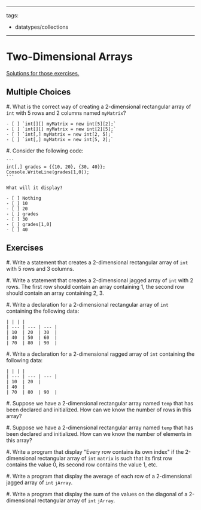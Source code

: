 <!--

DO NOT EDIT THIS FILE

Edit exercises_w_sol/collections/2darrays.md, and run
make exercises/collections/2darrays.md
instead.
-->

---
tags:
  - datatypes/collections
---

# Two-Dimensional Arrays

[Solutions for those exercises.](./exercises_w_sol/collections/2darrays)

## Multiple Choices

#. What is the correct way of creating a 2-dimensional rectangular array of `int` with 5 rows and 2 columns named `myMatrix`?

    - [ ] `int[][] myMatrix = new int[5][2];`
    - [ ] `int[][] myMatrix = new int[2][5];`
    - [ ] `int[,] myMatrix = new int[2, 5];`
    - [ ] `int[,] myMatrix = new int[5, 2];`

#. Consider the following code:

    ```
    int[,] grades = {{10, 20}, {30, 40}};
    Console.WriteLine(grades[1,0]);
    ```

    What will it display?
    
    - [ ] Nothing
    - [ ] 10
    - [ ] 20
    - [ ] grades
    - [ ] 30
    - [ ] grades[1,0]
    - [ ] 40


## Exercises

#. Write a statement that creates a 2-dimensional rectangular array of `int` with 5 rows and 3 columns.


#. Write a statement that creates a 2-dimensional jagged array of `int` with 2 rows. The first row should contain an array containing 1, the second row should contain an array containing 2, 3.



#. Write a declaration for a 2-dimensional rectangular array of `int` containing the following data:

    | | | | 
    | --- | --- | --- | 
    | 10  | 20  | 30  |
    | 40  | 50  | 60  | 
    | 70  | 80  | 90  | 
    

#. Write a declaration for a 2-dimensional ragged array of `int` containing the following data:

    | | | | 
    | --- | --- | --- | 
    | 10  | 20  | 
    | 40  |
    | 70  | 80  | 90  | 
    


#. Suppose we have a 2-dimensional rectangular array named `temp` that has been declared and initialized. How can we know the number of rows in this array?
    
    
#. Suppose we have a 2-dimensional rectangular array named `temp` that has been declared and initialized. How can we know the number of elements in this array?
    

#. Write a program that display "Every row contains its own index" if the 2-dimensional rectangular array of `int` `matrix` is such that its first row contains the value 0, its second row contains the value 1, etc.


#. Write a program that display the average of each row of a 2-dimensional jagged array of `int` `jArray`.


#. Write a program that display the sum of the values on the diagonal of a 2-dimensional rectangular array of `int` `jArray`.

